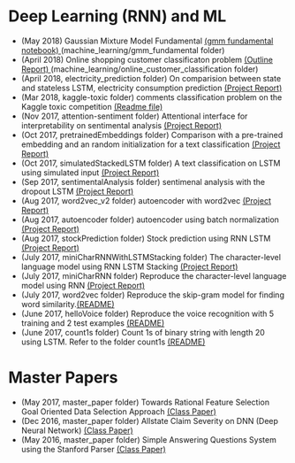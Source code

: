 # Deep Learning (RNN) and ML
- (May 2018) Gaussian Mixture Model Fundamental <a href="machine_learning/gmm_fundamental/gmm_fundamental.ipynb" target="_self"> (gmm fundamental notebook) </a>(machine_learning/gmm_fundamental folder)
- (April 2018) Online shopping customer classificaton problem <a href="machine_learning/online_customer_classification/Architecture_Customer_Classification.pdf" target="_self"> (Outline Report) </a>(machine_learning/online_customer_classification folder)
- (April 2018, electricity_prediction folder) On comparision between state and stateless LSTM, electricity consumption prediction <a href="electricity_prediction/ProjectReport.pdf" target="_self"> (Project Report) </a>
- (Mar 2018, kaggle-toxic folder) comments classification problem on the Kaggle toxic competition <a href="kaggle-toxic/Readme.txt" target="_self"> (Readme file) </a>
- (Nov 2017, attention-sentiment folder) Attentional interface for interpretability on sentimental analysis <a href="attention-sentiment/ProjectReport.pdf" target="_self"> (Project Report) </a>
- (Oct 2017, pretrainedEmbeddings folder) Comparison with a pre-trained embedding and an random initialization for a text classification <a href="pretrainedEmbeddings/ProjectReport.pdf" target="_self"> (Project Report) </a>
- (Oct 2017, simulatedStackedLSTM folder) A text classification on LSTM using simulated input <a href="simulatedStackedLSTM/ProjectReport.pdf" target="_self"> (Project Report) </a>
- (Sep 2017, sentimentalAnalysis folder) sentimenal analysis with the dropout LSTM <a href="sentimentalAnalysis/ProjectReport.pdf" target="_self"> (Project Report) </a>
- (Aug 2017, word2vec_v2 folder) autoencoder with word2vec <a href="word2vec_v2/ProjectReport.pdf" target="_self"> (Project Report) </a>
- (Aug 2017, autoencoder folder) autoencoder using batch normalization <a href="autoencoder/ProjectReport.pdf" target="_self"> (Project Report) </a>
- (Aug 2017, stockPrediction folder) Stock prediction using RNN LSTM <a href="stockPrediction/ProjectReport.pdf" target="_self"> (Project Report) </a>
- (July 2017, miniCharRNNWithLSTMStacking folder) The character-level language model using RNN LSTM Stacking <a href="miniCharRNNWithLSTMStacking/ProjectReport.pdf" target="_self"> (Project Report) </a>
- (July 2017, miniCharRNN folder) Reproduce the character-level language model using RNN <a href="miniCharRNN/ProjectReport.pdf" target="_self"> (Project Report) </a>
- (July 2017, word2vec folder)
  Reproduce the skip-gram model for finding word similarity.<a href="word2vec/Readme.txt" target="_self">(README)</a>
- (June 2017, helloVoice folder) 
  Reproduce the voice recognition with 5 training and 2 test examples <a href="helloVoice/Readme.txt" target="_self">(README)</a>
- (June 2017, count1s folder) 
  Count 1s of binary string with length 20 using LSTM. Refer to the folder count1s <a href="count1s/Readme.pdf" target="_self">(README)</a>
# Master Papers
- (May 2017, master_paper folder) Towards Rational Feature Selection Goal Oriented Data Selection Approach <a href="master_paper/Towards_Rational_Feature_Selection_Goal-Oriented_Data_Selection_Approach.pdf" target="_self"> (Class Paper) </a>
- (Dec 2016, master_paper folder) Allstate Claim Severity on DNN (Deep Neural Network) <a href="master_paper/Paper-Allstate-Claim-Severity.pdf" target="_self"> (Class Paper) </a>
- (May 2016, master_paper folder) Simple Answering Questions System using the Stanford Parser <a href="master_paper/Paper-simple_answering_questions_system.pdf" target="_self"> (Class Paper) </a>

  
